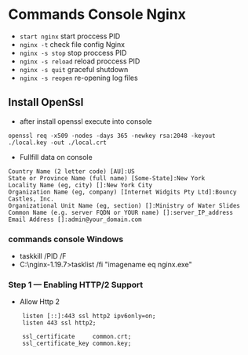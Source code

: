 # Commands Console Nginx

- `start nginx`     start proccess PID
- `nginx -t`        check file config Nginx
- `nginx -s stop`   stop proccess PID
- `nginx -s reload` reload proccess PID
- `nginx -s quit` 	graceful shutdown
- `nginx -s reopen`	re-opening log files

## Install OpenSsl

- after install openssl execute into console

`openssl req -x509 -nodes -days 365 -newkey rsa:2048 -keyout ./local.key -out ./local.crt`

- Fullfill data on console

```
Country Name (2 letter code) [AU]:US
State or Province Name (full name) [Some-State]:New York
Locality Name (eg, city) []:New York City
Organization Name (eg, company) [Internet Widgits Pty Ltd]:Bouncy Castles, Inc.
Organizational Unit Name (eg, section) []:Ministry of Water Slides
Common Name (e.g. server FQDN or YOUR name) []:server_IP_address
Email Address []:admin@your_domain.com
```

### commands console Windows

- taskkill /PID <PID> /F
- C:\nginx-1.19.7>tasklist /fi "imagename eq nginx.exe"


### Step 1 — Enabling HTTP/2 Support

- Allow Http 2

```
    listen [::]:443 ssl http2 ipv6only=on;
    listen 443 ssl http2;

    ssl_certificate     common.crt;
    ssl_certificate_key common.key;
```


